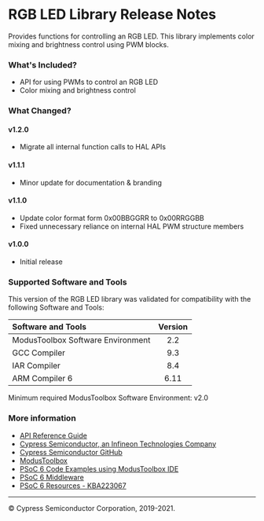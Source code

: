 # RGB LED Library Release Notes

Provides functions for controlling an RGB LED. This library implements color mixing and brightness control using PWM blocks.

### What's Included?
* API for using PWMs to control an RGB LED
* Color mixing and brightness control

### What Changed?
#### v1.2.0
* Migrate all internal function calls to HAL APIs
#### v1.1.1
* Minor update for documentation & branding
#### v1.1.0
* Update color format form 0x00BBGGRR to 0x00RRGGBB
* Fixed unnecessary reliance on internal HAL PWM structure members
#### v1.0.0
* Initial release

### Supported Software and Tools
This version of the RGB LED library was validated for compatibility with the following Software and Tools:

| Software and Tools                        | Version |
| :---                                      | :----:  |
| ModusToolbox Software Environment         | 2.2     |
| GCC Compiler                              | 9.3     |
| IAR Compiler                              | 8.4     |
| ARM Compiler 6                            | 6.11    |

Minimum required ModusToolbox Software Environment: v2.0

### More information

* [API Reference Guide](https://cypresssemiconductorco.github.io/rgb-led/html/index.html)
* [Cypress Semiconductor, an Infineon Technologies Company](http://www.cypress.com)
* [Cypress Semiconductor GitHub](https://github.com/cypresssemiconductorco)
* [ModusToolbox](https://www.cypress.com/products/modustoolbox-software-environment)
* [PSoC 6 Code Examples using ModusToolbox IDE](https://github.com/cypresssemiconductorco/Code-Examples-for-ModusToolbox-Software)
* [PSoC 6 Middleware](https://github.com/cypresssemiconductorco/psoc6-middleware)
* [PSoC 6 Resources - KBA223067](https://community.cypress.com/docs/DOC-14644)

---
© Cypress Semiconductor Corporation, 2019-2021.